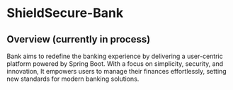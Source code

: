 # ShieldSecure-Bank
## Overview (currently in process)
Bank aims to redefine the banking experience by delivering a user-centric platform powered by Spring Boot. With a focus on simplicity, security, and innovation, It empowers users to manage their finances effortlessly, setting new standards for modern banking solutions.
